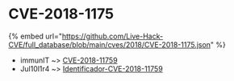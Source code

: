 # CVE-2018-1175
{% embed url="https://github.com/Live-Hack-CVE/full_database/blob/main/cves/2018/CVE-2018-1175.json" %}

* immunIT ~> [CVE-2018-11759](https://www.alice-snow.ru/2018/database/cve-2018-1175/cve-2018-11759-immunit)
* Jul10l1r4 ~> [Identificador-CVE-2018-11759](https://www.alice-snow.ru/2018/database/cve-2018-1175/identificador-cve-2018-11759-jul10l1r4)